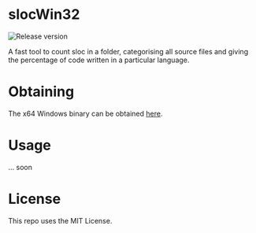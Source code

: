 # slocWin32
![Release version](https://img.shields.io/badge/beta-v0.6-yellow.svg)

A fast tool to count sloc in a folder, categorising all source files and giving
the percentage of code written in a particular language.


# Obtaining

The x64 Windows binary can be obtained [here](https://github.com/makuke1234/slocWin32/raw/master/sloc.exe).


# Usage

... soon


# License

This repo uses the MIT License.

